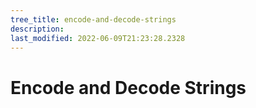 ```yaml
---
tree_title: encode-and-decode-strings
description: 
last_modified: 2022-06-09T21:23:28.2328
---
```


# Encode and Decode Strings
